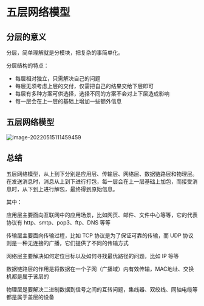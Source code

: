 # 五层网络模型

## 分层的意义

分层，简单理解就是分模块，把复杂的事简单化。

分层结构的特点：

- 每层相对独立，只需解决自己的问题
- 每层无须考虑上层的交付，仅需把自己的结果交给下层即可
- 每层有多种方案可供选择，选择不同的方案不会对上下层造成影响
- 每一层会在上一层的基础上增加一些额外信息

## 五层网络模型

![image-20220515111459459](https://penguinbucket.obs.cn-southwest-2.myhuaweicloud.com/img/image-20220515111459459.png)

## 总结

五层网络模型，从上到下分别是应用层、传输层、网络层、数据链路层和物理层。在发送消息时，消息从上到下进行打包，每一层会在上一层基础上加包，而接受消息时，从下到上进行解包，最终得到原始信息。

其中：

应用层主要面向互联网中的应用场景，比如网页、邮件、文件中心等等，它的代表协议有 http、smtp、pop3、ftp、DNS 等等

传输层主要面向传输过程，比如 TCP 协议是为了保证可靠的传输，而 UDP 协议则是一种无连接的广播，它们提供了不同的传输方式

网络层主要解决如何定位目标以及如何寻找最优路径的问题，比如 IP 等等

数据链路层的作用是将数据在一个子网（广播域）内有效传输，MAC地址、交换机都是属于该层的

物理层是要解决二进制数据到信号之间的互转问题，集线器、双绞线、同轴电缆等都是属于盖层的设备

<Vssue 
    :options="{ labels: [$page.relativePath.split('/')[0]] }" 
    :title="$page.relativePath.split('/')[1]" 
/>
